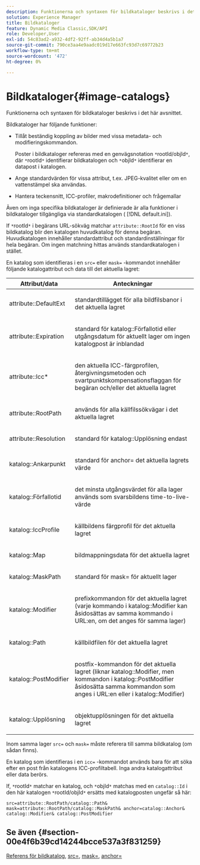 ```yaml
---
description: Funktionerna och syntaxen för bildkataloger beskrivs i det här avsnittet.
solution: Experience Manager
title: Bildkataloger
feature: Dynamic Media Classic,SDK/API
role: Developer,User
exl-id: 54c83ad2-a932-4df2-92ff-ab34d4a5b1a7
source-git-commit: 790ce3aa4e9aadc019d17e663fc93d7c69772b23
workflow-type: tm+mt
source-wordcount: '472'
ht-degree: 0%

---
```


# Bildkataloger{#image-catalogs}

Funktionerna och syntaxen för bildkataloger beskrivs i det här avsnittet.

Bildkataloger har följande funktioner:

* Tillåt beständig koppling av bilder med vissa metadata- och modifieringskommandon.

   Poster i bildkataloger refereras med en genvägsnotation `*`rootId/objId`*`, där `*`rootId`*` identifierar bildkatalogen och `*`objId`*` identifierar en datapost i katalogen.
* Ange standardvärden för vissa attribut, t.ex. JPEG-kvalitet eller om en vattenstämpel ska användas.
* Hantera teckensnitt, ICC-profiler, makrodefinitioner och frågemallar

Även om inga specifika bildkataloger är definierade är alla funktioner i bildkataloger tillgängliga via standardkatalogen ( [!DNL default.ini]).

If `*`rootId`*` i begärans URL-sökväg matchar `attribute::RootId` för en viss bildkatalog blir den katalogen huvudkatalog för denna begäran. Huvudkatalogen innehåller standardattribut och standardinställningar för hela begäran. Om ingen matchning hittas används standardkatalogen i stället.

En katalog som identifieras i en `src=` eller `mask=` -kommandot innehåller följande katalogattribut och data till det aktuella lagret:

<table id="table_D3FA66EA5D054745900DE5A120885AA8"> 
 <thead> 
  <tr> 
   <th class="entry"> <b> Attribut/data</b> </th> 
   <th class="entry"> <b> Anteckningar</b> </th> 
  </tr> 
 </thead>
 <tbody> 
  <tr> 
   <td> <p> <span class="codeph"> attribute::DefaultExt</span> </p> </td> 
   <td> <p> standardtillägget för alla bildfilsbanor i det aktuella lagret </p> </td> 
  </tr> 
  <tr> 
   <td> <p> <span class="codeph"> attribute::Expiration</span> </p> </td> 
   <td> <p> standard för <span class="codeph"> katalog::Förfallotid</span> eller utgångsdatum för aktuellt lager om ingen katalogpost är inblandad </p> </td> 
  </tr> 
  <tr> 
   <td> <p> <span class="codeph"> attribute::Icc*</span> </p> </td> 
   <td> <p> den aktuella ICC-färgprofilen, återgivningsmetoden och svartpunktskompensationsflaggan för begäran och/eller det aktuella lagret </p> </td> 
  </tr> 
  <tr> 
   <td> <p> <span class="codeph"> attribute::RootPath</span> </p> </td> 
   <td> <p> används för alla källfilssökvägar i det aktuella lagret </p> </td> 
  </tr> 
  <tr> 
   <td> <p> <span class="codeph"> attribute::Resolution</span> </p> </td> 
   <td> <p> standard för <span class="codeph"> katalog::Upplösning</span> endast </p> </td> 
  </tr> 
  <tr> 
   <td> <p> <span class="codeph"> katalog::Ankarpunkt</span> </p> </td> 
   <td> <p> standard för <span class="codeph"> anchor=</span> det aktuella lagrets värde </p> </td> 
  </tr> 
  <tr> 
   <td> <p> <span class="codeph"> katalog::Förfallotid</span> </p> </td> 
   <td> <p> det minsta utgångsvärdet för alla lager används som svarsbildens time-to-live-värde </p> </td> 
  </tr> 
  <tr> 
   <td> <p> <span class="codeph"> katalog::IccProfile</span> </p> </td> 
   <td> <p> källbildens färgprofil för det aktuella lagret </p> </td> 
  </tr> 
  <tr> 
   <td> <p> <span class="codeph"> katalog::Map</span> </p> </td> 
   <td> <p> bildmappningsdata för det aktuella lagret </p> </td> 
  </tr> 
  <tr> 
   <td> <p> <span class="codeph"> katalog::MaskPath</span> </p> </td> 
   <td> <p> standard för <span class="codeph"> mask=</span> för aktuellt lager </p> </td> 
  </tr> 
  <tr> 
   <td> <p> <span class="codeph"> katalog::Modifier</span> </p> </td> 
   <td> <p> prefixkommandon för det aktuella lagret (varje kommando i <span class="codeph"> katalog::Modifier</span> kan åsidosättas av samma kommando i URL:en, om det anges för samma lager) </p> </td> 
  </tr> 
  <tr> 
   <td> <p> <span class="codeph"> katalog::Path</span> </p> </td> 
   <td> <p> källbildfilen för det aktuella lagret </p> </td> 
  </tr> 
  <tr> 
   <td> <p> <span class="codeph"> katalog::PostModifier</span> </p> </td> 
   <td> <p> postfix-kommandon för det aktuella lagret (liknar <span class="codeph"> katalog::Modifier</span>, men kommandon i <span class="codeph"> katalog::PostModifier</span> åsidosätta samma kommandon som anges i URL:en eller i <span class="codeph"> katalog::Modifier</span>) </p> </td> 
  </tr> 
  <tr> 
   <td> <p> <span class="codeph"> katalog::Upplösning</span> </p> </td> 
   <td> <p> objektupplösningen för det aktuella lagret </p> </td> 
  </tr> 
 </tbody> 
</table>

Inom samma lager `src=` och `mask=` måste referera till samma bildkatalog (om sådan finns).

En katalog som identifieras i en `icc=` -kommandot används bara för att söka efter en post från katalogens ICC-profiltabell. Inga andra katalogattribut eller data berörs.

If, `*`rootId`*` matchar en katalog, och `*`objId`*` matchas med en `catalog::Id` i den här katalogen `*`rootId/objId`*` ersätts med katalogposten ungefär så här:

`src=attribute::RootPath/catalog::Path& mask=attribute::RootPath/catalog::MaskPath& anchor=catalog::Anchor& catalog::Modifier& catalog::PostModifier`

## Se även {#section-00e4f6b39cd14244bcce537a3f831259}

[Referens för bildkatalog](../../../../../is-api/image-catalog/image-serving-api-ref/c-image-catalog-reference/c-overview/c-overview.md#concept-9ce2b6a133de45f783e95cabc5810ac3), [src=](../../../../../is-api/http-ref/image-serving-api-ref/c-http-protocol-reference/c-command-reference/r-src.md#reference-f6506637778c4c69bf106a7924a91ab1), [mask=](../../../../../is-api/http-ref/image-serving-api-ref/c-http-protocol-reference/c-command-reference/r-mask.md#reference-922254e027404fb890b850e2723ee06e), [anchor=](../../../../../is-api/http-ref/image-serving-api-ref/c-http-protocol-reference/c-command-reference/r-anchor.md#reference-6661e548ab284b82828d8d94c8ddeb7c)
